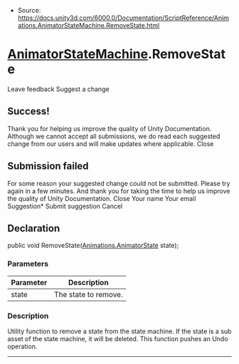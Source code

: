* Source: https://docs.unity3d.com/6000.0/Documentation/ScriptReference/Animations.AnimatorStateMachine.RemoveState.html

#  [AnimatorStateMachine](https://docs.unity3d.com/6000.0/Documentation/ScriptReference/Animations.AnimatorStateMachine.html).RemoveState
Leave feedback
Suggest a change
## Success!
Thank you for helping us improve the quality of Unity Documentation. Although we cannot accept all submissions, we do read each suggested change from our users and will make updates where applicable.
Close
## Submission failed
For some reason your suggested change could not be submitted. Please <a>try again</a> in a few minutes. And thank you for taking the time to help us improve the quality of Unity Documentation.
Close
Your name Your email Suggestion* Submit suggestion
Cancel
## Declaration
public void RemoveState([Animations.AnimatorState](https://docs.unity3d.com/6000.0/Documentation/ScriptReference/Animations.AnimatorState.html) state); 
### Parameters
Parameter | Description  
---|---  
state | The state to remove.  
### Description
Utility function to remove a state from the state machine.
If the state is a sub asset of the state machine, it will be deleted. This function pushes an Undo operation.
* * *
